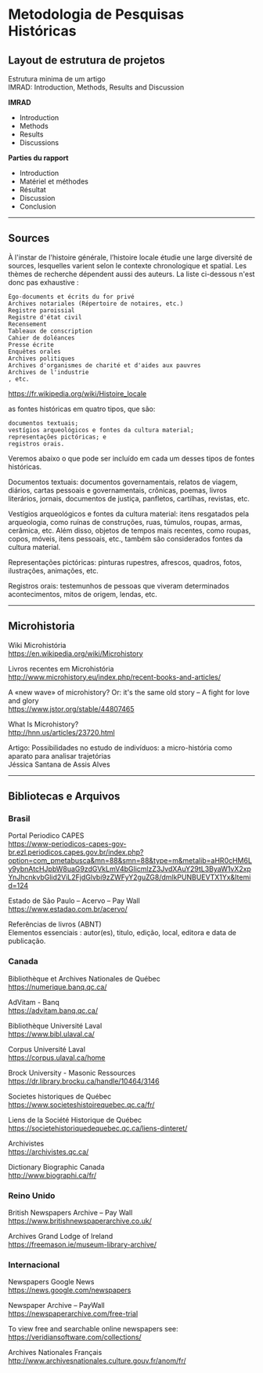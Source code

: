 # Metodologia de Pesquisas Históricas

## Layout de estrutura de projetos 

Estrutura minima de um artigo   
IMRAD: Introduction, Methods, Results and Discussion

**IMRAD** 
- Introduction
- Methods
- Results
- Discussions

**Parties du rapport**

- Introduction
- Matériel et méthodes
- Résultat
- Discussion
- Conclusion 

------

## Sources

À l'instar de l'histoire générale, l’histoire locale étudie une large diversité de sources, lesquelles varient selon le contexte chronologique et spatial. Les thèmes de recherche dépendent aussi des auteurs. La liste ci-dessous n'est donc pas exhaustive :

    Égo-documents et écrits du for privé
    Archives notariales (Répertoire de notaires, etc.)
    Registre paroissial
    Registre d'état civil
    Recensement
    Tableaux de conscription
    Cahier de doléances
    Presse écrite
    Enquêtes orales
    Archives politiques
    Archives d'organismes de charité et d'aides aux pauvres
    Archives de l'industrie
    , etc.

https://fr.wikipedia.org/wiki/Histoire_locale

as fontes históricas em quatro tipos, que são:

    documentos textuais;
    vestígios arqueológicos e fontes da cultura material;
    representações pictóricas; e
    registros orais.

Veremos abaixo o que pode ser incluído em cada um desses tipos de fontes históricas.

Documentos textuais: documentos governamentais, relatos de viagem, diários, cartas pessoais e governamentais, crônicas, poemas, livros literários, jornais, documentos de justiça, panfletos, cartilhas, revistas, etc.

Vestígios arqueológicos e fontes da cultura material: itens resgatados pela arqueologia, como ruínas de construções, ruas, túmulos, roupas, armas, cerâmica, etc. Além disso, objetos de tempos mais recentes, como roupas, copos, móveis, itens pessoais, etc., também são considerados fontes da cultura material.

Representações pictóricas: pinturas rupestres, afrescos, quadros, fotos, ilustrações, animações, etc.

Registros orais: testemunhos de pessoas que viveram determinados acontecimentos, mitos de origem, lendas, etc.


------

## Microhistoria

Wiki Microhistória   
https://en.wikipedia.org/wiki/Microhistory

Livros recentes em Microhistória    
http://www.microhistory.eu/index.php/recent-books-and-articles/

A «new wave» of microhistory? Or: it's the same old story – A fight for love and glory     
https://www.jstor.org/stable/44807465

What Is Microhistory?    
http://hnn.us/articles/23720.html

Artigo: Possibilidades no estudo de indivíduos: a micro-história como aparato para analisar trajetórias   
Jéssica Santana de Assis Alves

----- 

## Bibliotecas e Arquivos 

### Brasil 

Portal Periodico CAPES    
https://www-periodicos-capes-gov-br.ezl.periodicos.capes.gov.br/index.php?option=com_pmetabusca&mn=88&smn=88&type=m&metalib=aHR0cHM6Ly9ybnAtcHJpbW8uaG9zdGVkLmV4bGlicmlzZ3JvdXAuY29tL3ByaW1vX2xpYnJhcnkvbGlid2ViL2FjdGlvbi9zZWFyY2guZG8/dmlkPUNBUEVTX1Yx&Itemid=124 

Estado de São Paulo – Acervo – Pay Wall    
https://www.estadao.com.br/acervo/ 

Referências de livros (ABNT)   
Elementos essenciais : autor(es), titulo, edição, local, editora e data de publicação. 

### Canada 

Bibliothèque et Archives Nationales de Québec   
https://numerique.banq.qc.ca/

AdVitam - Banq    
https://advitam.banq.qc.ca/

Bibliothèque Université Laval     
https://www.bibl.ulaval.ca/    

Corpus Université Laval    
https://corpus.ulaval.ca/home   

Brock University - Masonic Ressources    
https://dr.library.brocku.ca/handle/10464/3146

Societes historiques de Québec   
https://www.societeshistoirequebec.qc.ca/fr/ 

Liens de la Société Historique de Québec   
https://societehistoriquedequebec.qc.ca/liens-dinteret/ 

Archivistes    
https://archivistes.qc.ca/

Dictionary Biographic Canada   
http://www.biographi.ca/fr/ 

### Reino Unido 

British Newspapers Archive – Pay Wall   
https://www.britishnewspaperarchive.co.uk/ 

Archives Grand Lodge of Ireland   
https://freemason.ie/museum-library-archive/

### Internacional 

Newspapers Google News    
https://news.google.com/newspapers   

Newspaper Archive – PayWall    
https://newspaperarchive.com/free-trial 

To view free and searchable online newspapers see:    
https://veridiansoftware.com/collections/ 

Archives Nationales Français     
http://www.archivesnationales.culture.gouv.fr/anom/fr/
